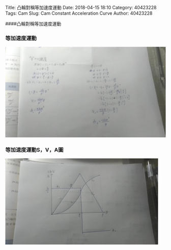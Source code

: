 Title: 凸輪對稱等加速度運動
Date: 2018-04-15 18:10
Category: 40423228
Tags: Cam
Slug: Cam Constant Acceleration Curve
Author: 40423228

####凸輪對稱等加速度運動

<!-- PELICAN_END_SUMMARY -->

<h3>等加速度運動</h3>
<img src="./../data/Cam Function/Const Acceleration Curve.jpg" width="900" />

<h3>等加速度運動S，V，A圖</h3>
<img src="./../data/Cam Function/Const Acceleration Curve2.jpg" width="480" />

